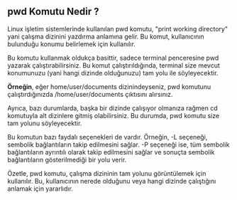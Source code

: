 
## pwd Komutu Nedir ?

Linux işletim sistemlerinde kullanılan pwd komutu, "print working directory" yani çalışma dizinini yazdırma anlamına gelir. Bu komut, kullanıcının bulunduğu konumu belirlemek için kullanılır.

Bu komutu kullanmak oldukça basittir, sadece terminal penceresine pwd yazarak çalıştırabilirsiniz. Bu komut çalıştırıldığında, terminal size mevcut konumunuzu (yani hangi dizinde olduğunuzu) tam yolu ile söyleyecektir.

**Örneğin**, eğer home/user/documents dizinindeyseniz, pwd komutunu çalıştırdığınızda /home/user/documents çıktısını alırsınız.

Ayrıca, bazı durumlarda, başka bir dizinde çalışıyor olmanıza rağmen cd komutuyla alt dizinlere gitmiş olabilirsiniz. Bu durumda, pwd komutu size tam yolunu söyleyecektir.

Bu komutun bazı faydalı seçenekleri de vardır. Örneğin, -L seçeneği, sembolik bağlantıların takip edilmesini sağlar. -P seçeneği ise, tüm sembolik bağlantıların ayrıntılı olarak takip edilmesini sağlar ve sonuçta sembolik bağlantıların gösterilmediği bir yolu verir.

Özetle, pwd komutu, çalışma dizininin tam yolunu görüntülemek için kullanılır. Bu, kullanıcının nerede olduğunu veya hangi dizinde çalıştığını anlamak için yararlıdır.